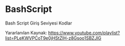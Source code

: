 # BashScript
Bash Script Giriş Seviyesi Kodlar

Yararlanılan Kaynak:
https://www.youtube.com/playlist?list=PLeKWVPCoT9e0jHStZlH-z8Gsoo1SBZJlG
